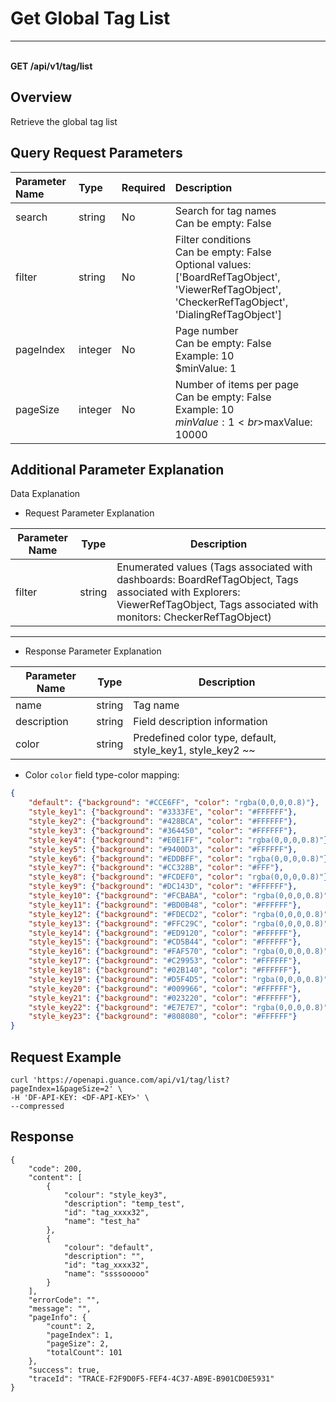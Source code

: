 # Get Global Tag List

---

<br />**GET /api/v1/tag/list**

## Overview
Retrieve the global tag list


## Query Request Parameters

| Parameter Name        | Type     | Required   | Description              |
|:-------------------|:-------|:--------|:----------------------|
| search | string | No | Search for tag names<br>Can be empty: False <br> |
| filter | string | No | Filter conditions<br>Can be empty: False <br>Optional values: ['BoardRefTagObject', 'ViewerRefTagObject', 'CheckerRefTagObject', 'DialingRefTagObject'] <br> |
| pageIndex | integer | No | Page number<br>Can be empty: False <br>Example: 10 <br>$minValue: 1 <br> |
| pageSize | integer | No | Number of items per page<br>Can be empty: False <br>Example: 10 <br>$minValue: 1 <br>$maxValue: 10000 <br> |

## Additional Parameter Explanation

Data Explanation

- Request Parameter Explanation

| Parameter Name           | Type | Description                                                 |
| ------------------------ | ---- | ---------------------------------------------------------- |
| filter       | string | Enumerated values (Tags associated with dashboards: BoardRefTagObject, Tags associated with Explorers: ViewerRefTagObject, Tags associated with monitors: CheckerRefTagObject)|

------

- Response Parameter Explanation

| Parameter Name           | Type | Description                                                 |
| ------------------------ | ---- | ---------------------------------------------------------- |
| name       | string | Tag name |
| description             | string | Field description information                                                 |
| color    | string | Predefined color type, default, style_key1, style_key2 ~~                |

- Color `color` field type-color mapping:
```json
{
    "default": {"background": "#CCE6FF", "color": "rgba(0,0,0,0.8)"},
    "style_key1": {"background": "#3333FE", "color": "#FFFFFF"},
    "style_key2": {"background": "#428BCA", "color": "#FFFFFF"},
    "style_key3": {"background": "#364450", "color": "#FFFFFF"},
    "style_key4": {"background": "#E0E1FF", "color": "rgba(0,0,0,0.8)"},
    "style_key5": {"background": "#9400D3", "color": "#FFFFFF"},
    "style_key6": {"background": "#EDDBFF", "color": "rgba(0,0,0,0.8)"},
    "style_key7": {"background": "#CC328B", "color": "#FFF"},
    "style_key8": {"background": "#FCDEF0", "color": "rgba(0,0,0,0.8)"},
    "style_key9": {"background": "#DC143D", "color": "#FFFFFF"},
    "style_key10": {"background": "#FCBABA", "color": "rgba(0,0,0,0.8)"},
    "style_key11": {"background": "#BD0B48", "color": "#FFFFFF"},
    "style_key12": {"background": "#FDECD2", "color": "rgba(0,0,0,0.8)"},
    "style_key13": {"background": "#FFC29C", "color": "rgba(0,0,0,0.8)"},
    "style_key14": {"background": "#ED9120", "color": "#FFFFFF"},
    "style_key15": {"background": "#CD5B44", "color": "#FFFFFF"},
    "style_key16": {"background": "#FAF570", "color": "rgba(0,0,0,0.8)"},
    "style_key17": {"background": "#C29953", "color": "#FFFFFF"},
    "style_key18": {"background": "#02B140", "color": "#FFFFFF"},
    "style_key19": {"background": "#D5F4D5", "color": "rgba(0,0,0,0.8)"},
    "style_key20": {"background": "#009966", "color": "#FFFFFF"},
    "style_key21": {"background": "#023220", "color": "#FFFFFF"},
    "style_key22": {"background": "#E7E7E7", "color": "rgba(0,0,0,0.8)"},
    "style_key23": {"background": "#808080", "color": "#FFFFFF"}
}

```




## Request Example
```shell
curl 'https://openapi.guance.com/api/v1/tag/list?pageIndex=1&pageSize=2' \
-H 'DF-API-KEY: <DF-API-KEY>' \
--compressed
```




## Response
```shell
{
    "code": 200,
    "content": [
        {
            "colour": "style_key3",
            "description": "temp_test",
            "id": "tag_xxxx32",
            "name": "test_ha"
        },
        {
            "colour": "default",
            "description": "",
            "id": "tag_xxxx32",
            "name": "ssssooooo"
        }
    ],
    "errorCode": "",
    "message": "",
    "pageInfo": {
        "count": 2,
        "pageIndex": 1,
        "pageSize": 2,
        "totalCount": 101
    },
    "success": true,
    "traceId": "TRACE-F2F9D0F5-FEF4-4C37-AB9E-B901CD0E5931"
} 
```
